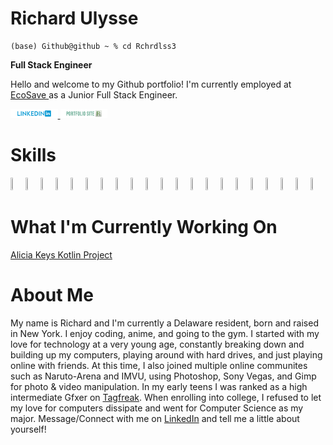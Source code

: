 # Richard Ulysse

```
(base) Github@github ~ % cd Rchrdlss3
```

**Full Stack Engineer**

Hello and welcome to my Github portfolio! I'm currently employed at <a href ="https://ecosaveinc.com/">EcoSave </a> as a Junior Full Stack Engineer.

<div class = "portfolio-links-wrapper">
<p 
style = "algin: left;">
<a href="https://www.linkedin.com/in/richardulysse/">
<img style=
        "width : 15%;
        height: 15%;"
src = "images/linkedin.png"> </img>
</a>
<a href = "" > 
<img style =
        "width : 15%;
         height: 15%; "
src = "images/portfolio.png"> </img>
</a>
</p>
</div>

# Skills
<div class = "skills-wrapper" style = 
"display: flex;
flex-drection: row;
"
>
<img 
style = "width: 5%; height: 5%;"
src="https://cdn.jsdelivr.net/gh/devicons/devicon/icons/html5/html5-original.svg" />
<img style = "width: 5%; height: 5%;"
src="https://cdn.jsdelivr.net/gh/devicons/devicon/icons/css3/css3-original.svg" />
<img style = "width: 5%; height: 5%;"
src="https://cdn.jsdelivr.net/gh/devicons/devicon/icons/javascript/javascript-original.svg" />
<img style = "width: 5%; height: 5%;"
src="https://cdn.jsdelivr.net/gh/devicons/devicon/icons/kotlin/kotlin-original.svg" />
<img style = "width: 5%; height: 5%;"
src="https://cdn.jsdelivr.net/gh/devicons/devicon/icons/python/python-original.svg" />
<img style = "width: 5%; height: 5%;" 
src="https://cdn.jsdelivr.net/gh/devicons/devicon/icons/mysql/mysql-original.svg" />
<img style = "width: 5%; height: 5%;" 
src="https://cdn.jsdelivr.net/gh/devicons/devicon/icons/photoshop/photoshop-plain.svg" />
<img style = "width: 5%; height: 5%;"
src="https://cdn.jsdelivr.net/gh/devicons/devicon/icons/atom/atom-original.svg" />
<img style = "width: 5%; height: 5%;"
src="https://cdn.jsdelivr.net/gh/devicons/devicon/icons/codepen/codepen-plain.svg" />
<img style = "width: 5%; height: 5%;"
src="https://cdn.jsdelivr.net/gh/devicons/devicon/icons/figma/figma-original.svg" />
<img style = "width: 5%; height: 5%;"
src="https://cdn.jsdelivr.net/gh/devicons/devicon/icons/github/github-original.svg" />
<img style = "width: 5%; height: 5%;"
src="https://cdn.jsdelivr.net/gh/devicons/devicon/icons/gimp/gimp-original.svg" />
<img style = "width: 5%; height: 5%;"
src="https://cdn.jsdelivr.net/gh/devicons/devicon/icons/intellij/intellij-original.svg" />
<img style = "width: 5%; height: 5%;"
src="https://cdn.jsdelivr.net/gh/devicons/devicon/icons/jetbrains/jetbrains-original.svg" />
<img style = "width: 5%; height: 5%;"
src="https://cdn.jsdelivr.net/gh/devicons/devicon/icons/materialui/materialui-original.svg" />
 <img style = "width: 5%; height: 5%;"
src="https://cdn.jsdelivr.net/gh/devicons/devicon/icons/npm/npm-original-wordmark.svg" />
<img style = "width: 5%; height: 5%;"
src="https://cdn.jsdelivr.net/gh/devicons/devicon/icons/pandas/pandas-original.svg" />
<img style = "width: 5%; height: 5%;"
src="https://cdn.jsdelivr.net/gh/devicons/devicon/icons/postgresql/postgresql-original.svg" />
<img style = "width: 5%; height: 5%;"
src="https://cdn.jsdelivr.net/gh/devicons/devicon/icons/slack/slack-original.svg" />
<img style = "width: 5%; height: 5%;"
src="https://cdn.jsdelivr.net/gh/devicons/devicon/icons/visualstudio/visualstudio-plain.svg" />
<img style = "width: 5%; height: 5%;"
src="https://cdn.jsdelivr.net/gh/devicons/devicon/icons/anaconda/anaconda-original.svg" />
</div>

# What I'm Currently Working On
<a href ="https://github.com/Rchrdlss3/LellowHub">Alicia Keys Kotlin Project</a>

# About Me
<div class = "about-me-content" id ="about-me-coll">
My name is Richard and I'm currently a Delaware resident, born and raised in New York. I enjoy coding, anime, and going to the gym. I started with my love for technology at a very young age, constantly breaking down and building up my computers, playing around with hard drives, and just playing online with friends. At this time, I also joined multiple online communites such as Naruto-Arena and IMVU, using Photoshop, Sony Vegas, and Gimp for photo & video manipulation. In my early teens I was ranked as a high intermediate Gfxer on <a href="https://tagfreak.net/">Tagfreak</a>. When enrolling into college, I refused to let my love for computers dissipate and went for Computer Science as my major. Message/Connect with me on <a href ="https://www.linkedin.com/in/richardulysse/">LinkedIn</a> and tell me a little about yourself!
</div>
